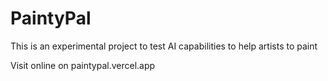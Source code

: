 # PaintyPal

This is an experimental project to test AI capabilities to help artists to paint

Visit online on paintypal.vercel.app
